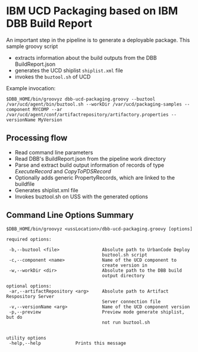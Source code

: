 # IBM UCD Packaging based on IBM DBB Build Report

An important step in the pipeline is to generate a deployable package. This sample groovy script
- extracts information about the build outputs from the DBB BuildReport.json
- generates the UCD shiplist ```shiplist.xml``` file
- invokes the ```buztool.sh``` of UCD

Example invocation:
```
$DBB_HOME/bin/groovyz dbb-ucd-packaging.groovy --buztool /var/ucd/agent/bin/buztool.sh --workDir /var/ucd/packaging-samples --component MYCOMP --ar /var/ucd/agent/conf/artifactrepository/artifactory.properties --versionName MyVersion
```

## Processing flow
- Read command line parameters
- Read DBB's BuildReport.json from the pipeline work directory
- Parse and extract build output information of records of type *ExecuteRecord* and *CopyToPDSRecord*
- Optionally adds generic PropertyRecords, which are linked to the buildfile
- Generates shiplist.xml file
- Invokes buztool.sh on USS with the generated options

## Command Line Options Summary
```
$DBB_HOME/bin/groovyz <ussLocation>/dbb-ucd-packaging.groovy [options]

required options:

 -b,--buztool <file>                Absolute path to UrbanCode Deploy
                                    buztool.sh script
 -c,--component <name>              Name of the UCD component to
                                    create version in
 -w,--workDir <dir>                 Absolute path to the DBB build
                                    output directory

optional options:
 -ar,--artifactRepository <arg>     Absolute path to Artifact Respository Server
                                    Server connection file
 -v,--versionName <arg>             Name of the UCD component version
 -p,--preview                       Preview mode generate shiplist, but do
                                    not run buztool.sh


utility options
 -help,--help             Prints this message
 ```